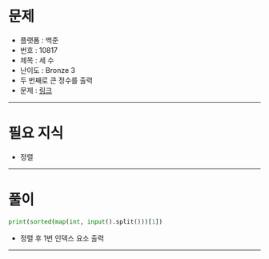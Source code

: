 # 문제
- 플랫폼 : 백준
- 번호 : 10817
- 제목 : 세 수
- 난이도 : Bronze 3
- 두 번째로 큰 정수를 출력
- 문제 : <a href="https://www.acmicpc.net/problem/10817" target="_blank">링크</a>

---

# 필요 지식
- 정렬

---

# 풀이
```python
print(sorted(map(int, input().split()))[1])
```
- 정렬 후 1번 인덱스 요소 출력

---
